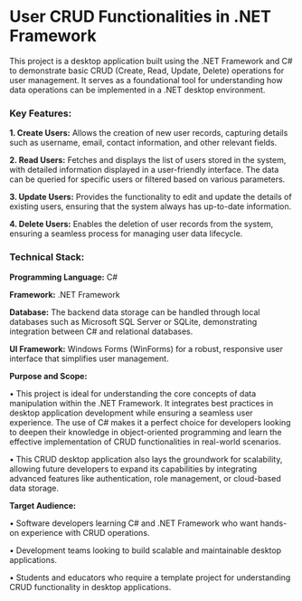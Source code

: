   # User CRUD Functionalities in .NET Framework

This project is a desktop application built using the .NET Framework and C# to demonstrate basic CRUD (Create, Read, Update, Delete) operations for user management. It serves as a foundational tool for understanding how data operations can be implemented in a .NET desktop environment.

### Key Features:
**1. Create Users:** Allows the creation of new user records, capturing details such as username, email, contact information, and other relevant fields.

**2. Read Users:** Fetches and displays the list of users stored in the system, with detailed information displayed in a user-friendly interface. The data can be queried for specific users or filtered based on various parameters.

**3. Update Users:** Provides the functionality to edit and update the details of existing users, ensuring that the system always has up-to-date information.

**4. Delete Users:** Enables the deletion of user records from the system, ensuring a seamless process for managing user data lifecycle.

### Technical Stack:
**Programming Language:** C#

**Framework:** .NET Framework

**Database:** The backend data storage can be handled through local databases such as Microsoft SQL Server or SQLite, demonstrating integration between C# and relational databases.

**UI Framework:** Windows Forms (WinForms) for a robust, responsive user interface that simplifies user management.

**Purpose and Scope:**

•	This project is ideal for understanding the core concepts of data manipulation within the .NET Framework. It integrates best practices in desktop application development while ensuring a seamless user experience. The use of C# makes it a perfect choice for developers looking to deepen their knowledge in object-oriented programming and learn the effective implementation of CRUD functionalities in real-world scenarios.

•	This CRUD desktop application also lays the groundwork for scalability, allowing future developers to expand its capabilities by integrating advanced features like authentication, role management, or cloud-based data storage.

**Target Audience:**

•	Software developers learning C# and .NET Framework who want hands-on experience with CRUD operations.

•	Development teams looking to build scalable and maintainable desktop applications.

•	Students and educators who require a template project for understanding CRUD functionality in desktop applications.
